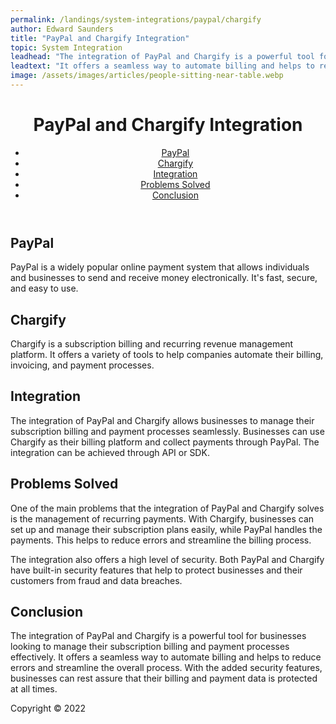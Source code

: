 ```yaml
---
permalink: /landings/system-integrations/paypal/chargify
author: Edward Saunders
title: "PayPal and Chargify Integration"
topic: System Integration
leadhead: "The integration of PayPal and Chargify is a powerful tool for businesses looking to manage their subscription billing and payment processes effectively"
leadtext: "It offers a seamless way to automate billing and helps to reduce errors and streamline the overall process. With the added security features, businesses can rest assure that their billing and payment data is protected at all times."
image: /assets/images/articles/people-sitting-near-table.webp
---
```

<div class="arttext">	<header>
		<h1>PayPal and Chargify Integration</h1>
		<nav>
			<ul>
				<li><a href="#paypal">PayPal</a></li>
				<li><a href="#chargify">Chargify</a></li>
				<li><a href="#integration">Integration</a></li>
				<li><a href="#problems">Problems Solved</a></li>
				<li><a href="#conclusion">Conclusion</a></li>
			</ul>
		</nav>
	</header>
	<main>
		<section id="paypal">
			<h2>PayPal</h2>
			<p>PayPal is a widely popular online payment system that allows individuals and businesses to send and receive money electronically. It's fast, secure, and easy to use.</p>
		</section>
		<section id="chargify">
			<h2>Chargify</h2>
			<p>Chargify is a subscription billing and recurring revenue management platform. It offers a variety of tools to help companies automate their billing, invoicing, and payment processes.</p>
		</section>
		<section id="integration">
			<h2>Integration</h2>
			<p>The integration of PayPal and Chargify allows businesses to manage their subscription billing and payment processes seamlessly. Businesses can use Chargify as their billing platform and collect payments through PayPal. The integration can be achieved through API or SDK.</p>
		</section>
		<section id="problems">
			<h2>Problems Solved</h2>
			<p>One of the main problems that the integration of PayPal and Chargify solves is the management of recurring payments. With Chargify, businesses can set up and manage their subscription plans easily, while PayPal handles the payments. This helps to reduce errors and streamline the billing process.</p>
			<p>The integration also offers a high level of security. Both PayPal and Chargify have built-in security features that help to protect businesses and their customers from fraud and data breaches.</p>
		</section>
		<section id="conclusion">
			<h2>Conclusion</h2>
			<p>The integration of PayPal and Chargify is a powerful tool for businesses looking to manage their subscription billing and payment processes effectively. It offers a seamless way to automate billing and helps to reduce errors and streamline the overall process. With the added security features, businesses can rest assure that their billing and payment data is protected at all times.</p>
		</section>
	</main>
	<footer>
		<p>Copyright © 2022</p>
	</footer>
</div>